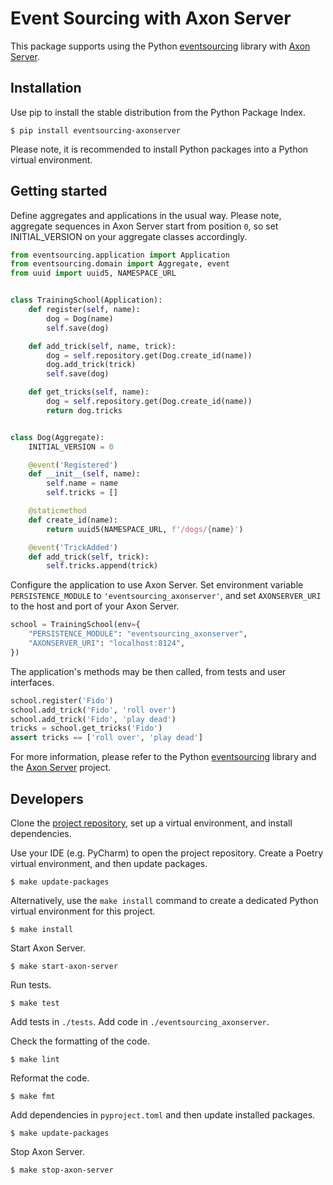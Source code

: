 # Event Sourcing with Axon Server

This package supports using the Python
[eventsourcing](https://github.com/pyeventsourcing/eventsourcing) library
with [Axon Server](https://developer.axoniq.io/axon-server).

## Installation

Use pip to install the stable distribution from the Python Package Index.

    $ pip install eventsourcing-axonserver

Please note, it is recommended to install Python packages into a Python virtual environment.

## Getting started

Define aggregates and applications in the usual way. Please note, aggregate
sequences  in Axon Server start from position `0`, so set INITIAL_VERSION
on your aggregate classes accordingly.

```python
from eventsourcing.application import Application
from eventsourcing.domain import Aggregate, event
from uuid import uuid5, NAMESPACE_URL


class TrainingSchool(Application):
    def register(self, name):
        dog = Dog(name)
        self.save(dog)

    def add_trick(self, name, trick):
        dog = self.repository.get(Dog.create_id(name))
        dog.add_trick(trick)
        self.save(dog)

    def get_tricks(self, name):
        dog = self.repository.get(Dog.create_id(name))
        return dog.tricks


class Dog(Aggregate):
    INITIAL_VERSION = 0

    @event('Registered')
    def __init__(self, name):
        self.name = name
        self.tricks = []

    @staticmethod
    def create_id(name):
        return uuid5(NAMESPACE_URL, f'/dogs/{name}')

    @event('TrickAdded')
    def add_trick(self, trick):
        self.tricks.append(trick)
```

Configure the application to use Axon Server. Set environment variable
`PERSISTENCE_MODULE` to `'eventsourcing_axonserver'`, and set
`AXONSERVER_URI` to the host and port of your Axon Server.

```python
school = TrainingSchool(env={
    "PERSISTENCE_MODULE": "eventsourcing_axonserver",
    "AXONSERVER_URI": "localhost:8124",
})
```

The application's methods may be then called, from tests and
user interfaces.

```python
school.register('Fido')
school.add_trick('Fido', 'roll over')
school.add_trick('Fido', 'play dead')
tricks = school.get_tricks('Fido')
assert tricks == ['roll over', 'play dead']
```

For more information, please refer to the Python
[eventsourcing](https://github.com/johnbywater/eventsourcing) library
and the [Axon Server](https://developer.axoniq.io/axon-server) project.

## Developers

Clone the [project repository](https://github.com/johnbywater/eventsourcing),
set up a virtual environment, and install dependencies.

Use your IDE (e.g. PyCharm) to open the project repository. Create a
Poetry virtual environment, and then update packages.

    $ make update-packages

Alternatively, use the ``make install`` command to create a dedicated
Python virtual environment for this project.

    $ make install

Start Axon Server.

    $ make start-axon-server

Run tests.

    $ make test

Add tests in `./tests`. Add code in `./eventsourcing_axonserver`.

Check the formatting of the code.

    $ make lint

Reformat the code.

    $ make fmt

Add dependencies in `pyproject.toml` and then update installed packages.

    $ make update-packages

Stop Axon Server.

    $ make stop-axon-server
